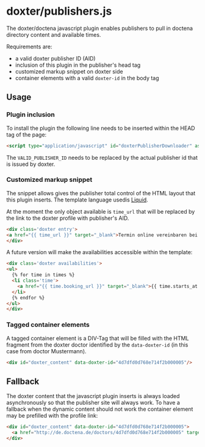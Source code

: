 # doxter/publishers.js

The doxter/doctena javascript plugin enables publishers to pull in doctena directory content and available times.

Requirements are:

 - a valid doxter publisher ID (AID)
 - inclusion of this plugin in the publisher's head tag
 - customized markup snippet on doxter side
 - container elements with a valid `doxter-id` in the body tag

## Usage 

### Plugin inclusion

To install the plugin the following line needs to be inserted within the HEAD tag of the page:

```HTML
<script type="application/javascript" id="doxterPublisherDownloader" async data-aid="VALID_PUBLISHER_ID" src="http://js.doctena.de/publisher.min.js"></script>
```

The `VALID_PUBLISHER_ID` needs to be replaced by the actual publisher id that is issued by doxter.


### Customized markup snippet

The snippet allows gives the publisher total control of the HTML layout that this plugin inserts. The template language usedis [Liquid](https://github.com/Shopify/liquid/wiki/Liquid-for-Designers).

At the moment the only object available is `time_url` that will be replaced by the link to the doxter profile with publisher's AID.

```HTML
<div class='doxter entry'>
<a href="{{ time_url }}" target="_blank">Termin online vereinbaren bei doxter.de</a>
</div>
```

A future version will make the availabilities accessible within the template:


```HTML
<div class='doxter availabilities'>
<ul>
  {% for time in times %}
  <li class='time'>
    <a href="{{ time.booking_url }}" target="_blank">{{ time.starts_at | date: "%Y%m%d %H%:M" } }} {{ time.reasons }}</a> 
  </li>
  {% endfor %}
</ul>
</div>
```

### Tagged container elements

A tagged container element is a DIV-Tag that will be filled with the HTML fragment from the doxter doctor identified by the `data-doxter-id` (in this case from doctor Mustermann).

```HTML
<div id="doxter_content" data-doxter-id="4d7dfd0d768e714f2b000005"/>
```

## Fallback

The doxter content that the javascript plugin inserts is always loaded asynchronously so that the publisher site will always work. To have a fallback when the dynamic content should not work the container element may be prefilled with the profile link:

```HTML
<div id="doxter_content" data-doxter-id="4d7dfd0d768e714f2b000005">
  <a href="http://de.doctena.de/doctors/4d7dfd0d768e714f2b000005" target="_blank">Termin online vereinbaren bei doxter.de</a>
</div>
```



